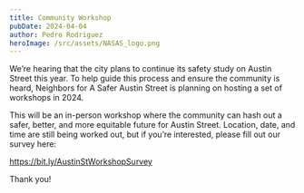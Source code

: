 ```yaml
---
title: Community Workshop
pubDate: 2024-04-04
author: Pedro Rodriguez
heroImage: /src/assets/NASAS_logo.png
---
```

We’re hearing that the city plans to continue its safety study on Austin Street this year. To help guide this process and ensure the community is heard, Neighbors for A Safer Austin Street is planning on hosting a set of workshops in 2024.

This will be an in-person workshop where the community can hash out a safer, better, and more equitable future for Austin Street. Location, date, and time are still being worked out, but if you’re interested, please fill out our survey here:

https://bit.ly/AustinStWorkshopSurvey

Thank you!

